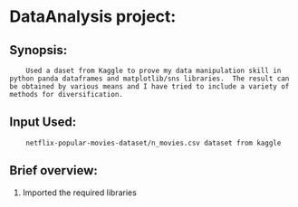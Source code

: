 # **DataAnalysis project:**

## Synopsis: 
        Used a daset from Kaggle to prove my data manipulation skill in python panda dataframes and matplotlib/sns libraries.  The result can be obtained by various means and I have tried to include a variety of methods for diversification.

## Input Used: 
        netflix-popular-movies-dataset/n_movies.csv dataset from kaggle

## Brief overview:

1. Imported the required libraries


